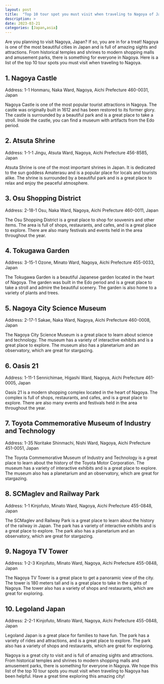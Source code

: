 ```yaml
---
layout: post
title:  "Top 10 tour spot you must visit when traveling to Nagoya of Japan"
description: >
date: 2023-03-21
categories: [Japan,asia]
---
```


Are you planning to visit Nagoya, Japan? If so, you are in for a treat! Nagoya is one of the most beautiful cities in Japan and is full of amazing sights and attractions. From historical temples and shrines to modern shopping malls and amusement parks, there is something for everyone in Nagoya. Here is a list of the top 10 tour spots you must visit when traveling to Nagoya. 

## 1. Nagoya Castle 

Address: 1-1 Honmaru, Naka Ward, Nagoya, Aichi Prefecture 460-0031, Japan 

Nagoya Castle is one of the most popular tourist attractions in Nagoya. The castle was originally built in 1612 and has been restored to its former glory. The castle is surrounded by a beautiful park and is a great place to take a stroll. Inside the castle, you can find a museum with artifacts from the Edo period. 

## 2. Atsuta Shrine 

Address: 1-1-1 Jingu, Atsuta Ward, Nagoya, Aichi Prefecture 456-8585, Japan 

Atsuta Shrine is one of the most important shrines in Japan. It is dedicated to the sun goddess Amaterasu and is a popular place for locals and tourists alike. The shrine is surrounded by a beautiful park and is a great place to relax and enjoy the peaceful atmosphere. 

## 3. Osu Shopping District 

Address: 2-18-1 Osu, Naka Ward, Nagoya, Aichi Prefecture 460-0011, Japan 

The Osu Shopping District is a great place to shop for souvenirs and other items. The area is full of shops, restaurants, and cafes, and is a great place to explore. There are also many festivals and events held in the area throughout the year. 

## 4. Tokugawa Garden 

Address: 3-15-1 Ozone, Minato Ward, Nagoya, Aichi Prefecture 455-0033, Japan 

The Tokugawa Garden is a beautiful Japanese garden located in the heart of Nagoya. The garden was built in the Edo period and is a great place to take a stroll and admire the beautiful scenery. The garden is also home to a variety of plants and trees. 

## 5. Nagoya City Science Museum 

Address: 2-17-1 Sakae, Naka Ward, Nagoya, Aichi Prefecture 460-0008, Japan 

The Nagoya City Science Museum is a great place to learn about science and technology. The museum has a variety of interactive exhibits and is a great place to explore. The museum also has a planetarium and an observatory, which are great for stargazing. 

## 6. Oasis 21 

Address: 1-11-1 Sennichimae, Higashi Ward, Nagoya, Aichi Prefecture 461-0005, Japan 

Oasis 21 is a modern shopping complex located in the heart of Nagoya. The complex is full of shops, restaurants, and cafes, and is a great place to explore. There are also many events and festivals held in the area throughout the year. 

## 7. Toyota Commemorative Museum of Industry and Technology 

Address: 1-35 Noritake Shinmachi, Nishi Ward, Nagoya, Aichi Prefecture 451-0051, Japan 

The Toyota Commemorative Museum of Industry and Technology is a great place to learn about the history of the Toyota Motor Corporation. The museum has a variety of interactive exhibits and is a great place to explore. The museum also has a planetarium and an observatory, which are great for stargazing. 

## 8. SCMaglev and Railway Park 

Address: 1-1 Kinjofuto, Minato Ward, Nagoya, Aichi Prefecture 455-0848, Japan 

The SCMaglev and Railway Park is a great place to learn about the history of the railway in Japan. The park has a variety of interactive exhibits and is a great place to explore. The park also has a planetarium and an observatory, which are great for stargazing. 

## 9. Nagoya TV Tower 

Address: 1-2-3 Kinjofuto, Minato Ward, Nagoya, Aichi Prefecture 455-0848, Japan 

The Nagoya TV Tower is a great place to get a panoramic view of the city. The tower is 180 meters tall and is a great place to take in the sights of Nagoya. The tower also has a variety of shops and restaurants, which are great for exploring. 

## 10. Legoland Japan 

Address: 2-2-1 Kinjofuto, Minato Ward, Nagoya, Aichi Prefecture 455-0848, Japan 

Legoland Japan is a great place for families to have fun. The park has a variety of rides and attractions, and is a great place to explore. The park also has a variety of shops and restaurants, which are great for exploring. 

Nagoya is a great city to visit and is full of amazing sights and attractions. From historical temples and shrines to modern shopping malls and amusement parks, there is something for everyone in Nagoya. We hope this list of the top 10 tour spots you must visit when traveling to Nagoya has been helpful. Have a great time exploring this amazing city!